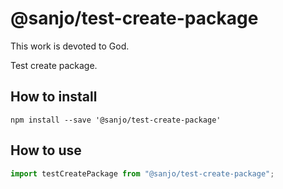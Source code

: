 # @sanjo/test-create-package

This work is devoted to God.

Test create package.

## How to install

```
npm install --save '@sanjo/test-create-package'
```

## How to use

```js
import testCreatePackage from "@sanjo/test-create-package";
```
